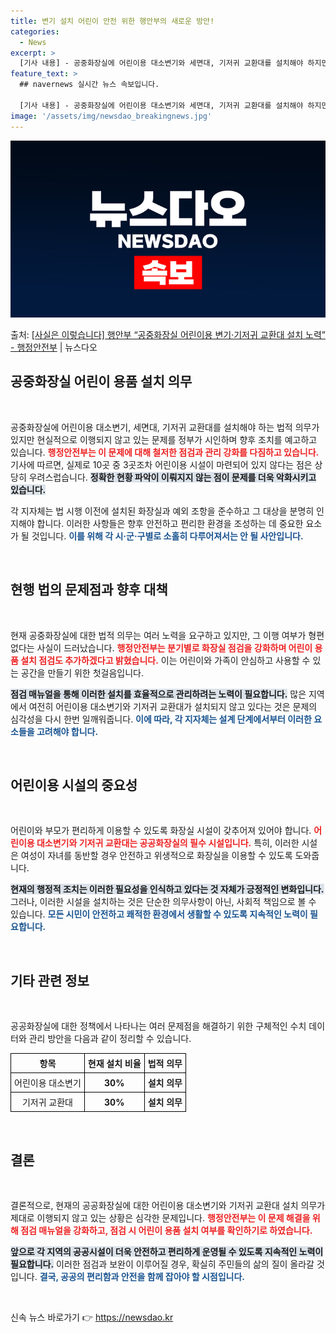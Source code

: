 ```yaml
---
title: 변기 설치 어린이 안전 위한 행안부의 새로운 방안!
categories:
  - News
excerpt: >
  [기사 내용] - 공중화장실에 어린이용 대소변기와 세면대, 기저귀 교환대를 설치해야 하지만 10곳 중 3곳도…
feature_text: >
  ## navernews 실시간 뉴스 속보입니다.

  [기사 내용] - 공중화장실에 어린이용 대소변기와 세면대, 기저귀 교환대를 설치해야 하지만 10곳 중 3곳도…
image: '/assets/img/newsdao_breakingnews.jpg'
---
```


![뉴스다오 속보](/assets/img/newsdao_breakingnews.jpg)

<p>출처: <a href="https://newsdao.kr/2392" rel="dofollow">[사실은 이렇습니다] 행안부 “공중화장실 어린이용 변기·기저귀 교환대 설치 노력” - 행정안전부</a> | 뉴스다오</p>

<h2 data-ke-size="size26">공중화장실 어린이 용품 설치 의무</h2>

<p data-ke-size="size16">&nbsp;</p>

공중화장실에 어린이용 대소변기, 세면대, 기저귀 교환대를 설치해야 하는 법적 의무가 있지만 현실적으로 이행되지 않고 있는 문제를 정부가 시인하며 향후 조치를 예고하고 있습니다. <b><span style="color: #ee2323;">행정안전부는 이 문제에 대해 철저한 점검과 관리 강화를 다짐하고 있습니다.</span></b> 기사에 따르면, 실제로 10곳 중 3곳조차 어린이용 시설이 마련되어 있지 않다는 점은 상당히 우려스럽습니다. <b><span style="background-color: #21538527;">정확한 현황 파악이 이뤄지지 않는 점이 문제를 더욱 악화시키고 있습니다.</span></b> 

각 지자체는 법 시행 이전에 설치된 화장실과 예외 조항을 준수하고 그 대상을 분명히 인지해야 합니다. 이러한 사항들은 향후 안전하고 편리한 환경을 조성하는 데 중요한 요소가 될 것입니다. <b><span style="color: #1a5490;">이를 위해 각 시·군·구별로 소홀히 다루어져서는 안 될 사안입니다.</span></b> 

<p data-ke-size="size16">&nbsp;</p>

<h2 data-ke-size="size26">현행 법의 문제점과 향후 대책</h2>

<p data-ke-size="size16">&nbsp;</p>

현재 공중화장실에 대한 법적 의무는 여러 노력을 요구하고 있지만, 그 이행 여부가 형편없다는 사실이 드러났습니다. <b><span style="color: #ee2323;">행정안전부는 분기별로 화장실 점검을 강화하며 어린이 용품 설치 점검도 추가하겠다고 밝혔습니다.</span></b> 이는 어린이와 가족이 안심하고 사용할 수 있는 공간을 만들기 위한 첫걸음입니다. 

<b><span style="background-color: #21538527;">점검 매뉴얼을 통해 이러한 설치를 효율적으로 관리하려는 노력이 필요합니다.</span></b> 많은 지역에서 여전히 어린이용 대소변기와 기저귀 교환대가 설치되지 않고 있다는 것은 문제의 심각성을 다시 한번 일깨워줍니다. <b><span style="color: #1a5490;">이에 따라, 각 지자체는 설계 단계에서부터 이러한 요소들을 고려해야 합니다.</span></b>

<p data-ke-size="size16">&nbsp;</p>

<h2 data-ke-size="size26">어린이용 시설의 중요성</h2>

<p data-ke-size="size16">&nbsp;</p>

어린이와 부모가 편리하게 이용할 수 있도록 화장실 시설이 갖추어져 있어야 합니다. <b><span style="color: #ee2323;">어린이용 대소변기와 기저귀 교환대는 공공화장실의 필수 시설입니다.</span></b> 특히, 이러한 시설은 여성이 자녀를 동반할 경우 안전하고 위생적으로 화장실을 이용할 수 있도록 도와줍니다. 

<b><span style="background-color: #21538527;">현재의 행정적 조치는 이러한 필요성을 인식하고 있다는 것 자체가 긍정적인 변화입니다.</span></b> 그러나, 이러한 시설을 설치하는 것은 단순한 의무사항이 아닌, 사회적 책임으로 볼 수 있습니다. <b><span style="color: #1a5490;">모든 시민이 안전하고 쾌적한 환경에서 생활할 수 있도록 지속적인 노력이 필요합니다.</span></b>

<p data-ke-size="size16">&nbsp;</p>

<h2 data-ke-size="size26">기타 관련 정보</h2>

<p data-ke-size="size16">&nbsp;</p>

공공화장실에 대한 정책에서 나타나는 여러 문제점을 해결하기 위한 구체적인 수치 데이터와 관리 방안을 다음과 같이 정리할 수 있습니다.

<table style="width:100%; border-collapse: collapse;">
  <tr>
    <th style="border: 1px solid black; padding: 5px; text-align: center;">항목</th>
    <th style="border: 1px solid black; padding: 5px; text-align: center;">현재 설치 비율</th>
    <th style="border: 1px solid black; padding: 5px; text-align: center;">법적 의무</th>
  </tr>
  <tr>
    <td style="border: 1px solid black; padding: 5px; text-align: center;">어린이용 대소변기</td>
    <td style="border: 1px solid black; padding: 5px; text-align: center;"><b>30%</b></td>
    <td style="border: 1px solid black; padding: 5px; text-align: center;"><b>설치 의무</b></td>
  </tr>
  <tr>
    <td style="border: 1px solid black; padding: 5px; text-align: center;">기저귀 교환대</td>
    <td style="border: 1px solid black; padding: 5px; text-align: center;"><b>30%</b></td>
    <td style="border: 1px solid black; padding: 5px; text-align: center;"><b>설치 의무</b></td>
  </tr>
</table>

<p data-ke-size="size16">&nbsp;</p>

<h2 data-ke-size="size26">결론</h2>

<p data-ke-size="size16">&nbsp;</p>

결론적으로, 현재의 공공화장실에 대한 어린이용 대소변기와 기저귀 교환대 설치 의무가 제대로 이행되지 않고 있는 상황은 심각한 문제입니다. <b><span style="color: #ee2323;">행정안전부는 이 문제 해결을 위해 점검 매뉴얼을 강화하고, 점검 시 어린이 용품 설치 여부를 확인하기로 하였습니다.</span></b> 

<b><span style="background-color: #21538527;">앞으로 각 지역의 공공시설이 더욱 안전하고 편리하게 운영될 수 있도록 지속적인 노력이 필요합니다.</span></b> 이러한 점검과 보완이 이루어질 경우, 확실히 주민들의 삶의 질이 올라갈 것입니다. <b><span style="color: #1a5490;">결국, 공공의 편리함과 안전을 함께 잡아야 할 시점입니다.</span></b>

&nbsp; 

신속 뉴스 바로가기 👉 <a href="https://newsdao.kr" rel="dofollow">https://newsdao.kr</a>


